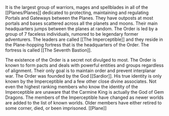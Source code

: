 It is the largest group of warriors, mages and spellblades in all of the [[Planes/Planes]] dedicated to protecting, maintaining and regulating Portals and Gateways between the Planes. They have outposts at most portals and bases scattered across all the planets and moons. Their main headquarters jumps between the planes at random. The Order is led by a group of 7 faceless individuals, rumored to be legendary former adventurers. The leaders are called [[The Imperceptible]] and they reside in the Plane-hopping fortress that is the headquarters of the Order. The fortress is called [[The Seventh Bastion]].

The existence of the Order is a secret not divulged to most. The Order is known to form pacts and deals with powerful entities and groups regardless of alignment. Their only goal is to maintain order and prevent interplanar war. The Order was founded by the God [[Sardior]]. His true identity is only known by the Imperceptible and a few other close divine associates. Not even the highest ranking members who know the identity of the Imperceptible are unaware that the Carmine King is actually the God of Gem Dragons. The members of the Imperceptible have changed as newer worlds are added to the list of known worlds. Older members have either retired to some corner, died, or been imprisoned. [[Plane]]
